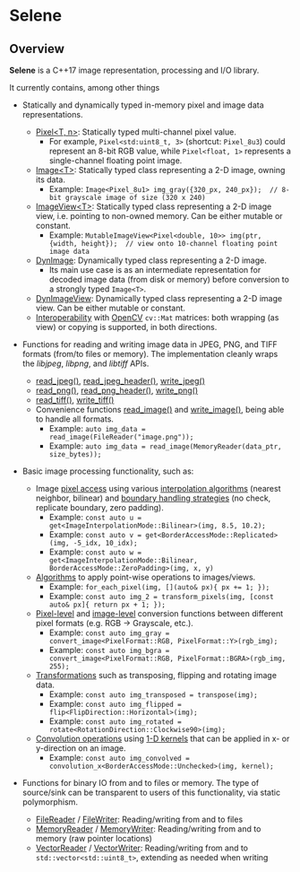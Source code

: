 # Selene

## Overview

**Selene** is a C++17 image representation, processing and I/O library.

It currently contains, among other things

  * Statically and dynamically typed in-memory pixel and image data representations.
  	* [Pixel\<T, n\>](../selene/img/pixel/Pixel.hpp):
  	Statically typed multi-channel pixel value.
  	  * For example, `Pixel<std:uint8_t, 3>` (shortcut: `Pixel_8u3`) could represent an 8-bit RGB value, while
  	`Pixel<float, 1>` represents a single-channel floating point image.
  	* [Image\<T\>](../selene/img/typed/Image.hpp):
  	Statically typed class representing a 2-D image, owning its data.
  	  * Example: `Image<Pixel_8u1> img_gray({320_px, 240_px});  // 8-bit grayscale image of size (320 x 240)`
  	* [ImageView\<T\>](../selene/img/typed/ImageView.hpp):
  	Statically typed class representing a 2-D image view, i.e. pointing to non-owned memory.
  	Can be either mutable or constant.
  	  * Example: `MutableImageView<Pixel<double, 10>> img(ptr, {width, height});  // view onto 10-channel floating point image data`
  	* [DynImage](../selene/img/dynamic/DynImage.hpp):
  	Dynamically typed class representing a 2-D image.
  	  * Its main use case is as an intermediate representation for decoded image data (from disk or memory) before
  	  conversion to a strongly typed `Image<T>`.
  	* [DynImageView](../selene/img/dynamic/DynImageView.hpp):
  	Dynamically typed class representing a 2-D image view.
  	Can be either mutable or constant.
  	* [Interoperability](../selene/img/interop/OpenCV.hpp) with [OpenCV](https://opencv.org/) `cv::Mat` matrices:
  	both wrapping (as view) or copying is supported, in both directions. 

  * Functions for reading and writing image data in JPEG, PNG, and TIFF formats (from/to files or memory).
    The implementation cleanly wraps the *libjpeg*, *libpng*, and *libtiff* APIs.
  	* [read_jpeg()](../selene/img_io/JPEGRead.hpp),
  	[read_jpeg_header()](../selene/img_io/JPEGRead.hpp),
  	[write_jpeg()](../selene/img_io/JPEGWrite.hpp)
  	* [read_png()](../selene/img_io/PNGRead.hpp),
  	[read_png_header()](../selene/img_io/PNGRead.hpp),
  	[write_png()](../selene/img_io/PNGWrite.hpp)
  	* [read_tiff()](../selene/img_io/TIFFRead.hpp),
  	[write_tiff()](../selene/img_io/TIFFWrite.hpp)
  	* Convenience functions [read_image()](../selene/img_io/IO.hpp)
  	and [write_image()](../selene/img_io/IO.hpp), being able to handle all formats.
  	  * Example: `auto img_data = read_image(FileReader("image.png"));`
  	  * Example: `auto img_data = read_image(MemoryReader(data_ptr, size_bytes));`

  * Basic image processing functionality, such as:
    * Image [pixel access](../selene/img/typed/access/GetPixel.hpp) using
    various [interpolation algorithms](../selene/img/typed/access/Interpolators.hpp)
    (nearest neighbor, bilinear) and
    [boundary handling strategies](../selene/img/typed/access/BorderAccessors.hpp) (no
    check, replicate boundary, zero padding).
      * Example: `const auto u = get<ImageInterpolationMode::Bilinear>(img, 8.5, 10.2);`
      * Example: `const auto v = get<BorderAccessMode::Replicated>(img, -5_idx, 10_idx);`
      * Example: `const auto w = get<ImageInterpolationMode::Bilinear, BorderAccessMode::ZeroPadding>(img, x, y)`
    * [Algorithms](../selene/img_ops/Algorithms.hpp) to apply point-wise
    operations to images/views.
      * Example: `for_each_pixel(img, [](auto& px){ px += 1; });`
      * Example: `const auto img_2 = transform_pixels(img, [const auto& px]{ return px + 1; });`
    * [Pixel-level](../selene/img_ops/PixelConversions.hpp) and
    [image-level](../selene/img_ops/ImageConversions.hpp) conversion
    functions between different pixel formats (e.g. RGB -> Grayscale, etc.).
      * Example: `const auto img_gray = convert_image<PixelFormat::RGB, PixelFormat::Y>(rgb_img);`
      * Example: `const auto img_bgra = convert_image<PixelFormat::RGB, PixelFormat::BGRA>(rgb_img, 255);`
    * [Transformations](../selene/img_ops/Transformations.hpp)
    such as transposing, flipping and rotating image data. 
      * Example: `const auto img_transposed = transpose(img);`
      * Example: `const auto img_flipped = flip<FlipDirection::Horizontal>(img);`
      * Example: `const auto img_rotated = rotate<RotationDirection::Clockwise90>(img);`
    * [Convolution operations](../selene/img_ops/Convolution.hpp) using [1-D kernels](../selene/base/Kernel.hpp)
    that can be applied in x- or y-direction on an image.
      * Example: `const auto img_convolved = convolution_x<BorderAccessMode::Unchecked>(img, kernel);` 

  * Functions for binary IO from and to files or memory. The type of source/sink can be transparent to users of this
  functionality, via static polymorphism.
    * [FileReader](../selene/base/io/FileReader.hpp) /
    [FileWriter](../selene/base/io/FileWriter.hpp):
    Reading/writing from and to files
    * [MemoryReader](../selene/base/io/MemoryReader.hpp) /
    [MemoryWriter](../selene/base/io/MemoryWriter.hpp):
    Reading/writing from and to memory (raw pointer locations)
    * [VectorReader](../selene/base/io/VectorReader.hpp) /
    [VectorWriter](../selene/base/io/VectorWriter.hpp):
    Reading/writing from and to `std::vector<std::uint8_t>`, extending as needed when writing
